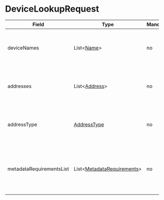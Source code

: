 # DeviceLookupRequest

Field | Type | Mandatory | Description
--- | --- | --- | ---
deviceNames | List<[Name](../primitives.md#name)> | no | Requester is looking for devices with any of the specified names.
addresses | List<[Address](../primitives.md#address)> | no | Requester is looking for devices with any of the specified addresses.
addressType | [AddressType](../primitives.md#addresstype) | no | Requester is looking for devices with the specified type of address.
metadataRequirementsList | List<[MetadataRequirements](../data-models/metadata-requirements.md)> | no | Requester is looking for devices that are matching any of the specified metadata requirements